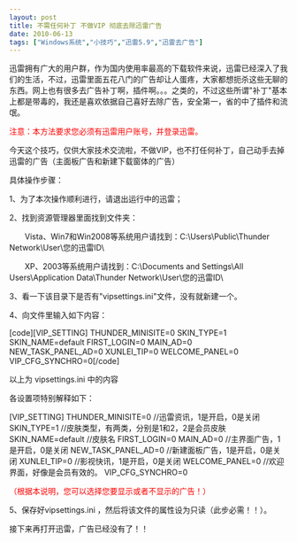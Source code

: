 ```yaml
---
layout: post
title: 不需任何补丁 不做VIP 彻底去除迅雷广告		
date: 2010-06-13
tags: ["Windows系统","小技巧","迅雷5.9","迅雷去广告"]
---
```


迅雷拥有广大的用户群，作为国内使用率最高的下载软件来说，迅雷已经深入了我们的生活，不过，迅雷里面五花八门的广告却让人蛋疼，大家都想扼杀这些无聊的东西。网上也有很多去广告补丁啊，插件啊。。。之类的，不过这些所谓"补丁"基本上都是带毒的，我还是喜欢依据自己喜好去除广告，安全第一，省的中了插件和流氓。

<span style="color: red;">注意：本方法要求您必须有迅雷用户账号，并登录迅雷。

今天这个技巧，仅供大家技术交流啦，不做VIP，也不打任何补丁，自己动手去掉迅雷的广告（主面板广告和新建下载窗体的广告）

具体操作步骤：

1、为了本次操作顺利进行，请退出运行中的迅雷；

2、找到资源管理器里面找到文件夹：

　　Vista、Win7和Win2008等系统用户请找到：C:\Users\Public\Thunder Network\User\您的迅雷ID\

　　XP、2003等系统用户请找到：C:\Documents and Settings\All Users\Application Data\Thunder Network\User\您的迅雷ID\

3、看一下该目录下是否有"vipsettings.ini"文件，没有就新建一个。

4、向文件里输入如下内容：

[code][VIP_SETTING]
THUNDER_MINISITE=0
SKIN_TYPE=1
SKIN_NAME=default
FIRST_LOGIN=0
MAIN_AD=0
NEW_TASK_PANEL_AD=0
XUNLEI_TIP=0
WELCOME_PANEL=0
VIP_CFG_SYNCHRO=0[/code]

以上为 vipsettings.ini 中的内容

各设置项特别解释如下：

[VIP_SETTING]
THUNDER_MINISITE=0 //迅雷资讯，1是开启，0是关闭
SKIN_TYPE=1 //皮肤类型，有两类，分别是1和2，2是会员皮肤
SKIN_NAME=default //皮肤名
FIRST_LOGIN=0
MAIN_AD=0 //主界面广告，1是开启，0是关闭
NEW_TASK_PANEL_AD=0 //新建面板广告，1是开启，0是关闭
XUNLEI_TIP=0 //影视快讯，1是开启，0是关闭
WELCOME_PANEL=0 //欢迎界面，好像是会员有效的。
VIP_CFG_SYNCHRO=0

<span style="color: red;">（根据本说明，您可以选择您要显示或者不显示的广告！）

5、保存好vipsettings.ini ，然后将该文件的属性设为只读（此步必需！！）。

接下来再打开迅雷，广告已经没有了！！		